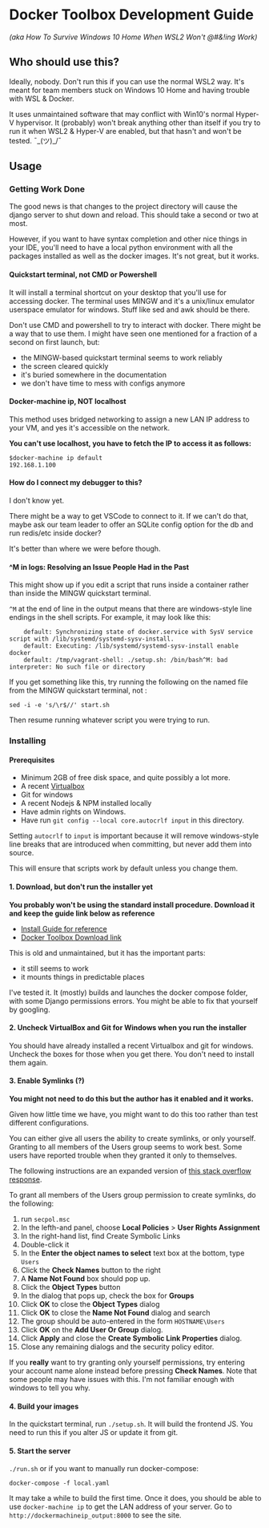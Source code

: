 # Docker Toolbox Development Guide
*(aka How To Survive Windows 10 Home When WSL2 Won't @#&!ing Work)*

## Who should use this?
Ideally, nobody. Don't run this if you can use the normal WSL2 way. It's meant
for team members stuck on Windows 10 Home and having trouble with WSL & Docker.

It uses unmaintained software that may conflict with Win10's normal Hyper-V 
hypervisor. It (probably) won't break anything other than itself if you try to
run it when WSL2 & Hyper-V are enabled, but that hasn't and won't be tested. 
¯\_(ツ)_/¯

## Usage

### Getting Work Done

The good news is that changes to the project directory will cause the django server
to shut down and reload. This should take a second or two at most.

However, if you want to have syntax completion and other nice things in your
IDE, you'll need to have a local python environment with all the packages 
installed as well as the docker images. It's not great, but it works.

#### Quickstart terminal, not CMD or Powershell
It will install a terminal shortcut on your desktop that you'll use for 
accessing docker. The terminal uses MINGW and it's a unix/linux emulator
userspace emulator for windows. Stuff like sed and awk should be there.

Don't use CMD and powershell to try to interact with docker. There might
be a way that to use them. I might have seen one mentioned for a fraction
 of a second on first launch, but:
* the MINGW-based quickstart terminal seems to work reliably
* the screen cleared quickly
* it's buried somewhere in the documentation
* we don't have time to mess with configs anymore

#### Docker-machine ip, NOT localhost
This method uses bridged networking to assign a new LAN IP address to your VM,
and yes it's accessible on the network.

**You can't use localhost, you have to fetch the IP to access it as follows:**

    $docker-machine ip default
    192.168.1.100

#### How do I connect my debugger to this?
I don't know yet.
 
There might be a way to get VSCode to connect to it. If we can't do that, maybe
ask our team leader to offer an SQLite config option for the db and run
redis/etc inside docker? 

It's better than where we were before though. 

#### ^M in logs: Resolving an Issue People Had in the Past

This might show up if you edit a script that runs inside a container rather 
than inside the MINGW quickstart terminal.

`^M` at the end of line in the output means that there are windows-style line
endings in the shell scripts. For example, it may look like this:
```
    default: Synchronizing state of docker.service with SysV service script with /lib/systemd/systemd-sysv-install.
    default: Executing: /lib/systemd/systemd-sysv-install enable docker
    default: /tmp/vagrant-shell: ./setup.sh: /bin/bash^M: bad interpreter: No such file or directory
```
If you get something like this, try running the following on the named file
from the MINGW quickstart terminal, not :

    sed -i -e 's/\r$//' start.sh

Then resume running whatever script you were trying to run.

### Installing
 
#### Prerequisites
- Minimum 2GB of free disk space, and quite possibly a lot more.
- A recent [Virtualbox](https://www.virtualbox.org/wiki/Downloads)
- Git for windows
- A recent Nodejs & NPM installed locally
- Have admin rights on Windows.
- Have run `git config --local core.autocrlf input` in this directory.

Setting `autocrlf` to `input` is important because it will remove windows-style
 line breaks that are introduced when committing, but never add them into source.

This will ensure that scripts work by default unless you change them.

#### 1. Download, but don't run the installer yet 
**You probably won't be using the standard install procedure. Download it and
 keep the guide link below as reference**

* [Install Guide for reference](https://docs.docker.com/toolbox/toolbox_install_windows/)
* [Docker Toolbox Download link](https://github.com/docker/toolbox/releases/download/v19.03.1/DockerToolbox-19.03.1.exe)

This is old and unmaintained, but it has the important parts:
* it still seems to work
* it mounts things in predictable places

I've tested it. It (mostly) builds and launches the docker compose folder, with
some Django permissions errors. You might be able to fix that yourself by
googling.

#### 2. Uncheck VirtualBox and Git for Windows when you run the installer

You should have already installed a recent Virtualbox and git for windows. 
Uncheck the boxes for those when you get there. You don't need to install
them again.

#### 3. Enable Symlinks (?)

**You might not need to do this but the author has it enabled and it works.**

Given how little time we have, you might want to do this too rather than test
different configurations.

You can either give all users the ability to create symlinks, or only yourself.
Granting to all members of the Users group seems to work best. Some users have
 reported trouble when they granted it only to themselves.
  
 The following instructions are an expanded version of
[this stack overflow response](https://superuser.com/questions/124679/how-do-i-create-a-link-in-windows-7-home-premium-as-a-regular-user/148926#148926).

To grant all members of the Users group permission to create symlinks, do the following:
1. run `secpol.msc`
2. In the lefth-and panel, choose **Local Policies** > **User Rights Assignment**
3. In the right-hand list, find Create Symbolic Links
4. Double-click it
5. In the **Enter the object names to select** text box at the bottom, type `Users`
6. Click the **Check Names** button to the right
7. A **Name Not Found** box should pop up.
8. Click the **Object Types** button
9. In the dialog that pops up, check the box for **Groups**
10. Click **OK** to close the **Object Types** dialog
11. Click **OK** to close the **Name Not Found** dialog and search
12. The group should be auto-entered in the form `HOSTNAME\Users`
13. Click **OK** on the **Add User Or Group** dialog.
14. Click **Apply** and close the **Create Symbolic Link Properties** dialog.
15. Close any remaining dialogs and the security policy editor.

If you **really** want to try granting only yourself permissions, try entering
your account name alone instead before pressing **Check Names**. Note that some
 people may have issues with this. I'm not familiar enough with windows to tell
 you why.

#### 4. Build your images

In the quickstart terminal, run `./setup.sh`. It will build the frontend JS. You
need to run this if you alter JS or update it from git.

#### 5. Start the server

`./run.sh` or if you want to manually run docker-compose:

    docker-compose -f local.yaml

It may take a while to build the first time. Once it does, you should be able
to use `docker-machine ip` to get the LAN address of your server. Go to 
`http://dockermachineip_output:8000` to see the site.
